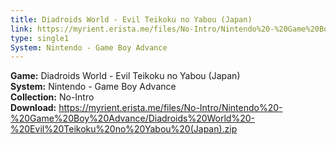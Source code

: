 ```yaml
---
title: Diadroids World - Evil Teikoku no Yabou (Japan)
link: https://myrient.erista.me/files/No-Intro/Nintendo%20-%20Game%20Boy%20Advance/Diadroids%20World%20-%20Evil%20Teikoku%20no%20Yabou%20(Japan).zip
type: single1
System: Nintendo - Game Boy Advance
---
```

<b>Game:</b> Diadroids World - Evil Teikoku no Yabou (Japan)<br>
<b>System:</b> Nintendo - Game Boy Advance<br>
<b>Collection:</b> No-Intro<br>
<b>Download:</b> https://myrient.erista.me/files/No-Intro/Nintendo%20-%20Game%20Boy%20Advance/Diadroids%20World%20-%20Evil%20Teikoku%20no%20Yabou%20(Japan).zip